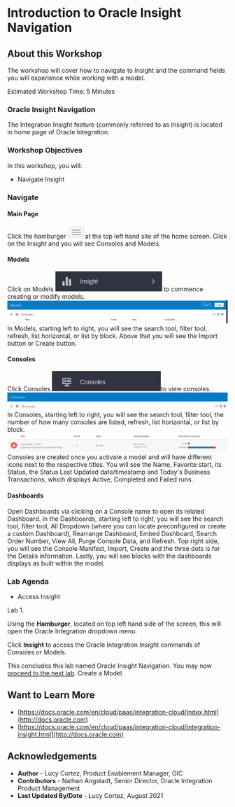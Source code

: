 # Introduction to Oracle Insight Navigation

## About this Workshop

The workshop will cover how to navigate to Insight and the command fields you will experience while working with a model.

Estimated Workshop Time: 5 Minutes

### Oracle Insight Navigation
The Integration Insight feature (commonly referred to as Insight) is located in home page of Oracle Integration.



### Workshop Objectives

In this workshop, you will:
* Navigate Insight

### Navigate
#### Main Page
Click the hamburger ![hamburger](./images/hamburger.png " ")at the top left hand site of the home screen. Click on the Insight and you will see Consoles and Models.

#### Models
Click on Models ![model](./images/model.png " ") to commence creating or modify models.
![modelpage](./images/modelpage.png " ")
In Models, starting left to right, you will see the search tool, filter tool, refresh, list horizontal, or list by block. Above that you will see the Import button or Create button.



#### Consoles
Click Consoles ![console](./images/console.png " ")to view consoles. 
![consolepage](./images/consolepage.png " ")
In Consoles, starting left to right, you will see the search tool, filter tool, the number of how many consoles are listed, refresh, list horizontal, or list by block. 
![consolepage2](./images/consolepage2.png " ")
Consoles are created once you activate a model and will have different icons next to the respective titles. You will see the Name, Favorite start, its Status, the Status Last Updated date/timestamp and Today's Business Transactions, which displays Active, Completed and Failed runs.

#### Dashboards
Open Dashboards via clicking on a Console name to open its related Dashboard. 
In the Dashboards, starting left to right, you will see the search tool, filter tool, All Dropdown (where you can locate preconfigured or create a custom Dashboard), Rearrange Dashboard, Embed Dashboard, Search Order Number, View All, Purge Console Data, and Refresh. 
Top right side, you will see the Console Manifest, Import, Create and the three dots is for the Details information. Lastly, you will see blocks with the dashboards displays as built within the model.   
### Lab Agenda
* Access Insight

Lab 1.

Using the **Hamburger**, located on top left hand side of the screen, this will open the Oracle Integration dropdown menu.

Click **Insight** to access the Oracle Integration Insight commands of Consoles or Models.

This concludes this lab named Oracle Insight Navigation. You may now [proceed to the next lab](#next). Create a Model.



## Want to Learn More

* [https://docs.oracle.com/en/cloud/paas/integration-cloud/index.html](http://docs.oracle.com)
* [https://docs.oracle.com/en/cloud/paas/integration-cloud/integration-insight.html](http://docs.oracle.com)

## Acknowledgements
* **Author** - Lucy Cortez, Product Enablement Manager, OIC
* **Contributors** -  Nathan Angstadt, Senior Director, Oracle Integration Product Management
* **Last Updated By/Date** - Lucy Cortez, August 2021
